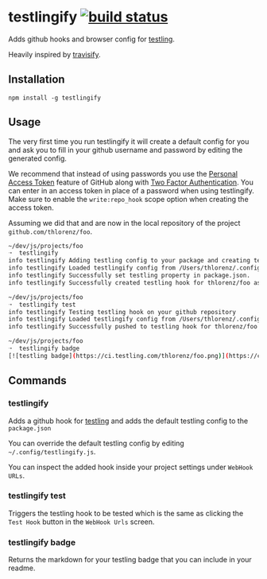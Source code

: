 # testlingify [![build status](https://secure.travis-ci.org/thlorenz/testlingify.png)](http://travis-ci.org/thlorenz/testlingify)

Adds github hooks and browser config for [testling](https://ci.testling.com/).

Heavily inspired by [travisify](https://github.com/substack/travisify).

## Installation

    npm install -g testlingify

## Usage 

The very first time you run testlingify it will create a default config for you and ask you to fill in your github
username and password by editing the generated config.

We recommend that instead of using passwords you use the [Personal Access Token](https://help.github.com/articles/creating-an-access-token-for-command-line-use) feature of GitHub along with [Two Factor
Authentication](https://github.com/blog/1614-two-factor-authentication). You can enter in an access token in place of a password when using testlingify. Make sure to enable the
`write:repo_hook` scope option when creating the access token.

Assuming we did that and are now in the local repository of the project `github.com/thlorenz/foo`.

```sh
~/dev/js/projects/foo
➝  testlingify
info testlingify Adding testling config to your package and creating testling hook on your github repository
info testlingify Loaded testlingify config from /Users/thlorenz/.config/testlingify.js
info testlingify Successfully set testling property in package.json.
info testlingify Successfully created testling hook for thlorenz/foo as thlorenz
```

```sh
~/dev/js/projects/foo
➝  testlingify test
info testlingify Testing testling hook on your github repository
info testlingify Loaded testlingify config from /Users/thlorenz/.config/testlingify.js
info testlingify Successfully pushed to testling hook for thlorenz/foo
```

```sh
~/dev/js/projects/foo
➝  testlingify badge
[![testling badge](https://ci.testling.com/thlorenz/foo.png)](https://ci.testling.com/thlorenz/foo)
```

## Commands

### testlingify

Adds a github hook for [testling](https://ci.testling.com/) and adds the default testling config to the `package.json`

You can override the default testling config by editing `~/.config/testlingify.js`.

You can inspect the added hook inside your project settings under `WebHook URLs`.

### testlingify test

Triggers the testling hook to be tested which is the same as clicking the `Test Hook` button in the `WebHook Urls`
screen.

### testlingify badge

Returns the markdown for your testling badge that you can include in your readme.
